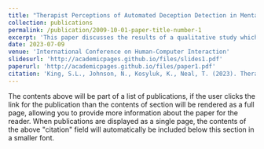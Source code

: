 ```yaml
---
title: "Therapist Perceptions of Automated Deception Detection in Mental Health Applications."
collection: publications
permalink: /publication/2009-10-01-paper-title-number-1
excerpt: 'This paper discusses the results of a qualitative study which assessed the perceptions of mental health professionals () on the use of artificial intelligence for deception detection in therapy sessions.'
date: 2023-07-09
venue: 'International Conference on Human-Computer Interaction'
slidesurl: 'http://academicpages.github.io/files/slides1.pdf'
paperurl: 'http://academicpages.github.io/files/paper1.pdf'
citation: 'King, S.L., Johnson, N., Kosyluk, K., Neal, T. (2023). Therapist Perceptions of Automated Deception Detection in Mental Health Applications. In: Degen, H., Ntoa, S. (eds) Artificial Intelligence in HCI. HCII 2023. Lecture Notes in Computer Science(), vol 14050. Springer, Cham. https://doi.org/10.1007/978-3-031-35891-3_6'
---
```


The contents above will be part of a list of publications, if the user clicks the link for the publication than the contents of section will be rendered as a full page, allowing you to provide more information about the paper for the reader. When publications are displayed as a single page, the contents of the above "citation" field will automatically be included below this section in a smaller font.
